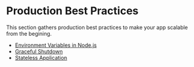 # Production Best Practices

This section gathers production best practices to make your app scalable from the begining.

- [Environment Variables in Node.js](/{{site.baseurl}}/runtime/production-best-practices/environment-variables-in-nodejs/)
- [Graceful Shutdown](/{{site.baseurl}}/runtime/production-best-practices/graceful-shutdown/)
- [Stateless Application](/{{site.baseurl}}/runtime/production-best-practices/stateless-application/)